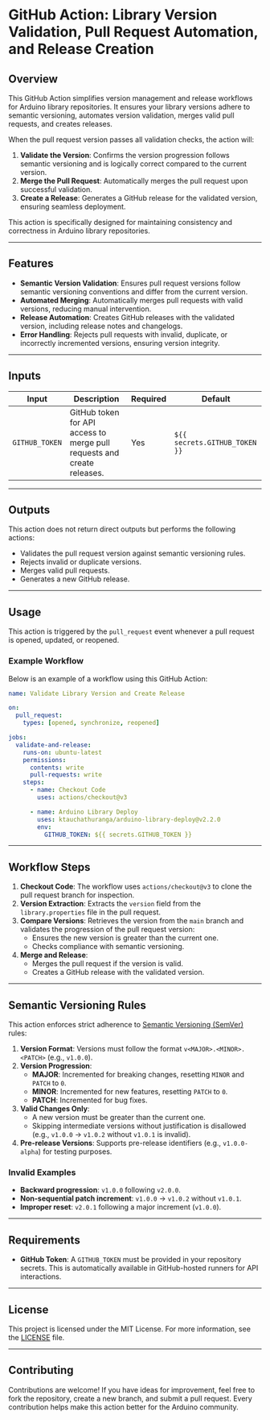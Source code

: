 # GitHub Action: Library Version Validation, Pull Request Automation, and Release Creation  

## Overview  

This GitHub Action simplifies version management and release workflows for Arduino library repositories. It ensures your library versions adhere to semantic versioning, automates version validation, merges valid pull requests, and creates releases.  

When the pull request version passes all validation checks, the action will:  

1. **Validate the Version**: Confirms the version progression follows semantic versioning and is logically correct compared to the current version.  
2. **Merge the Pull Request**: Automatically merges the pull request upon successful validation.  
3. **Create a Release**: Generates a GitHub release for the validated version, ensuring seamless deployment.  

This action is specifically designed for maintaining consistency and correctness in Arduino library repositories.  

---  

## Features  

- **Semantic Version Validation**: Ensures pull request versions follow semantic versioning conventions and differ from the current version.  
- **Automated Merging**: Automatically merges pull requests with valid versions, reducing manual intervention.  
- **Release Automation**: Creates GitHub releases with the validated version, including release notes and changelogs.  
- **Error Handling**: Rejects pull requests with invalid, duplicate, or incorrectly incremented versions, ensuring version integrity.  

---  

## Inputs  

| Input              | Description                                                             | Required | Default                  |  
|--------------------|-------------------------------------------------------------------------|----------|--------------------------|  
| `GITHUB_TOKEN`     | GitHub token for API access to merge pull requests and create releases. | Yes      | `${{ secrets.GITHUB_TOKEN }}` |  

---  

## Outputs  

This action does not return direct outputs but performs the following actions:  

- Validates the pull request version against semantic versioning rules.  
- Rejects invalid or duplicate versions.  
- Merges valid pull requests.  
- Generates a new GitHub release.  

---  

## Usage  

This action is triggered by the `pull_request` event whenever a pull request is opened, updated, or reopened.  

### Example Workflow  

Below is an example of a workflow using this GitHub Action:  

```yaml  
name: Validate Library Version and Create Release  

on:  
  pull_request:  
    types: [opened, synchronize, reopened]  

jobs:  
  validate-and-release:  
    runs-on: ubuntu-latest  
    permissions:  
      contents: write  
      pull-requests: write  
    steps:  
      - name: Checkout Code  
        uses: actions/checkout@v3  

      - name: Arduino Library Deploy  
        uses: ktauchathuranga/arduino-library-deploy@v2.2.0  
        env:  
          GITHUB_TOKEN: ${{ secrets.GITHUB_TOKEN }}  
```  

---

## Workflow Steps  

1. **Checkout Code**: The workflow uses `actions/checkout@v3` to clone the pull request branch for inspection.  
2. **Version Extraction**: Extracts the `version` field from the `library.properties` file in the pull request.  
3. **Compare Versions**: Retrieves the version from the `main` branch and validates the progression of the pull request version:  
   - Ensures the new version is greater than the current one.  
   - Checks compliance with semantic versioning.  
4. **Merge and Release**:  
   - Merges the pull request if the version is valid.  
   - Creates a GitHub release with the validated version.  

---

## Semantic Versioning Rules  

This action enforces strict adherence to [Semantic Versioning (SemVer)](https://semver.org) rules:  

1. **Version Format**: Versions must follow the format `v<MAJOR>.<MINOR>.<PATCH>` (e.g., `v1.0.0`).  
2. **Version Progression**:  
   - **MAJOR**: Incremented for breaking changes, resetting `MINOR` and `PATCH` to `0`.  
   - **MINOR**: Incremented for new features, resetting `PATCH` to `0`.  
   - **PATCH**: Incremented for bug fixes.  
3. **Valid Changes Only**:  
   - A new version must be greater than the current one.  
   - Skipping intermediate versions without justification is disallowed (e.g., `v1.0.0` → `v1.0.2` without `v1.0.1` is invalid).  
4. **Pre-release Versions**: Supports pre-release identifiers (e.g., `v1.0.0-alpha`) for testing purposes.  

### Invalid Examples  

- **Backward progression**: `v1.0.0` following `v2.0.0`.  
- **Non-sequential patch increment**: `v1.0.0` → `v1.0.2` without `v1.0.1`.  
- **Improper reset**: `v2.0.1` following a major increment (`v1.0.0`).  

---

## Requirements  

- **GitHub Token**: A `GITHUB_TOKEN` must be provided in your repository secrets. This is automatically available in GitHub-hosted runners for API interactions.  

---  

## License  

This project is licensed under the MIT License. For more information, see the [LICENSE](LICENSE) file.  

---  

## Contributing  

Contributions are welcome! If you have ideas for improvement, feel free to fork the repository, create a new branch, and submit a pull request. Every contribution helps make this action better for the Arduino community.  
